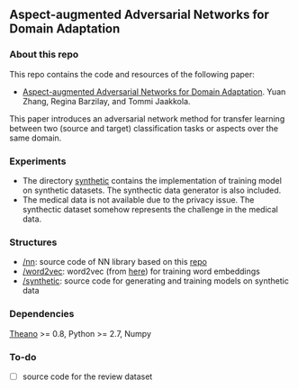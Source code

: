## Aspect-augmented Adversarial Networks for Domain Adaptation

### About this repo
This repo contains the code and resources of the following paper:

  - [Aspect-augmented Adversarial Networks for Domain Adaptation](https://arxiv.org/pdf/1701.00188.pdf). Yuan Zhang, Regina Barzilay, and Tommi Jaakkola.

This paper introduces an adversarial network method for transfer learning between two (source and target) classification tasks or aspects over the same domain.
  
### Experiments
  - The directory [synthetic](synthetic) contains the implementation of training model on synthetic datasets. The synthectic data generator is also included.
  - The medical data is not available due to the privacy issue. The synthectic dataset somehow represents the challenge in the medical data.

### Structures
  - [/nn](nn): source code of NN library based on this [repo](https://github.com/taolei87/rcnn/tree/master/code/nn)
  - [/word2vec](word2vec): word2vec (from [here](https://code.google.com/archive/p/word2vec/)) for training word embeddings
  - [/synthetic](synthetic): source code for generating and training models on synthetic data

### Dependencies
  [Theano](http://deeplearning.net/software/theano/) >= 0.8, Python >= 2.7, Numpy

### To-do
  - [ ] source code for the review dataset
